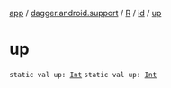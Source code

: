 [app](../../../index.md) / [dagger.android.support](../../index.md) / [R](../index.md) / [id](index.md) / [up](./up.md)

# up

`static val up: `[`Int`](https://kotlinlang.org/api/latest/jvm/stdlib/kotlin/-int/index.html)
`static val up: `[`Int`](https://kotlinlang.org/api/latest/jvm/stdlib/kotlin/-int/index.html)